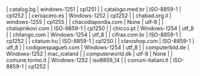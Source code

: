 | catalog.bg | windows-1251 | cp1251 |
| catalogo.med.br | ISO-8859-1 | cp1252 |
| ceroacero.es | Windows-1252 | cp1252 |
| chabad.org.il | windows-1255 | cp1255 |
| chacodiapordia.com | None | utf-8 |
| chalupnikovi.com | ISO-8859-1 | cp1250 |
| chicco.pt | Windows-1254 | utf_8 |
| chilango.com | Windows-1254 | utf_8 |
| cifras.com.br | ISO-8859-1 | cp1252 |
| citatum.hu | ISO-8859-1 | cp1250 |
| claroshop.com | ISO-8859-1 | utf_8 |
| codigoespagueti.com | Windows-1254 | utf_8 |
| computerbild.de | Windows-1252 | mac_iceland |
| computerworld.dk | utf-8 | None |
| comune.torino.it | Windows-1252 | iso8859_14 |
| comuni-italiani.it | ISO-8859-1 | cp1252 |
